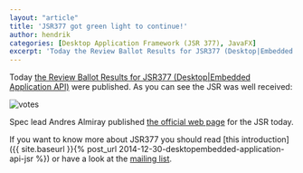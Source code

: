 ```yaml
---
layout: "article"
title: 'JSR377 got green light to continue!'
author: hendrik
categories: [Desktop Application Framework (JSR 377), JavaFX]
excerpt: 'Today the Review Ballot Results for JSR377 (Desktop|Embedded Application API) were published.'
---
```

Today [the Review Ballot Results for JSR377 (Desktop|Embedded Application API)](https://jcp.org/en/jsr/results?id=5744) were published. As you can see the JSR was well received:

![votes](/posts/guigarage-legacy/votes.png)

Spec lead Andres Almiray published [the official web page](http://jsr377.github.io/site/) for the JSR today.

If you want to know more about JSR377 you should read [this introduction]({{ site.baseurl }}{% post_url 2014-12-30-desktopembedded-application-api-jsr %}) or have a look at the [mailing list](http://jsr377-api.40747.n7.nabble.com).
